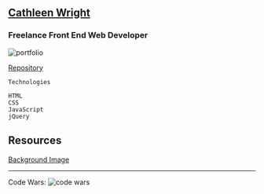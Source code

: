 ## [Cathleen Wright](https://cwithac.github.io/)
### Freelance Front End Web Developer

![portfolio](https://i.imgur.com/RUxeW3S.png)

[Repository](https://github.com/cwithac/cwithac.github.io)

```
Technologies

HTML
CSS
JavaScript
jQuery
```

## Resources

[Background Image](https://pixabay.com/photo-738846/)

<hr>

Code Wars: ![code wars](https://www.codewars.com/users/cwithac/badges/micro)
